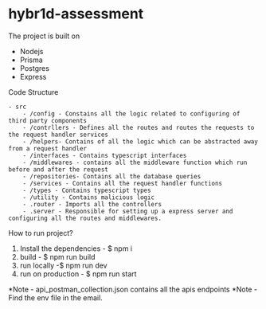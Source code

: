 # hybr1d-assessment

The project is built on

- Nodejs
- Prisma
- Postgres
- Express

Code Structure

    - src
        - /config - Constains all the logic related to configuring of third party components
        - /contrllers - Defines all the routes and routes the requests to the request handler services
        - /helpers- Contains of all the logic which can be abstracted away from a request handler
        - /interfaces - Contains typescript interfaces
        - /middlewares - contains all the middleware function which run before and after the request
        - /repositories- Contains all the database queries
        - /services - Contains all the request handler functions
        - /types - Contains typescript types
        - /utility - Contains malicious logic
        - .router - Imports all the controllers
        - .server - Responsible for setting up a express server and configuring all the routes and middlewares.

How to run project?

1. Install the dependencies - $ npm i
2. build - $ npm run build
3. run locally -$ npm run dev
4. run on production - $ npm run start

\*Note - api_postman_collection.json contains all the apis endpoints
\*Note - Find the env file in the email.

